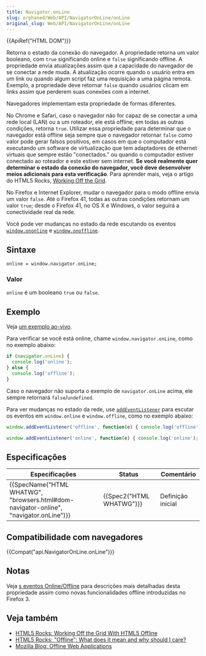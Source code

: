 ```yaml
---
title: Navigator.onLine
slug: orphaned/Web/API/NavigatorOnLine/onLine
original_slug: Web/API/NavigatorOnLine/onLine
---
```


{{ApiRef("HTML DOM")}}

Retorna o estado da conexão do navegador. A propriedade retorna um valor booleano, com `true` significando online e `false` significando offline. A propriedade envia atualizações assim que a capacidade do navegador de se conectar a rede muda. A atualização ocorre quando o usuário entra em um link ou quando algum script faz uma requisição a uma página remota. Exemplo, a propriedade deve retornar `false` quando usuários clicam em links assim que perderem suas conexões com a internet.

Navegadores implementam esta propriedade de formas diferentes.

No Chrome e Safari, caso o navegador não for capaz de se conectar a uma rede local (LAN) ou a um roteador, ele está offline; em todas as outras condições, retorna `true`. Utilizar essa propriedade para determinar que o navegador está offline seja sempre que o navegador retornar `false` como valor pode gerar falsos positivos, em casos em que o computador está executando um software de virtualização que tem adaptadores de ethernet virtuais que sempre estão "conectados." ou quando o computador estiver conectado ao roteador e este estiver sem internet. **Se você realmente quer determinar o estado da conexão do navegador, você deve desenvolver meios adicionais para esta verificação**. Para aprender mais, veja o artigo do HTML5 Rocks, [Working Off the Grid](http://www.html5rocks.com/en/mobile/workingoffthegrid.html).

No Firefox e Internet Explorer, mudar o navegador para o modo offline envia um valor `false`. Até o Firefox 41, todas as outras condições retornam um valor `true`; desde o Firefox 41, no OS X e Windows, o valor seguirá a conectividade real da rede.

Você pode ver mudanças no estado da rede escutando os eventos [`window.ononline`](/pt-BR/docs/Web/API/document.ononline) e [`window.onoffline`](/pt-BR/docs/Web/API/document.onoffline).

## Sintaxe

```
online = window.navigator.onLine;
```

### Valor

`online` é um booleano `true` ou `false`.

## Exemplo

Veja [um exemplo ao-vivo](http://html5-demos.appspot.com/static/navigator.onLine.html).

Para verificar se você está online, chame `window.navigator.onLine`, como no exemplo abaixo:

```js
if (navigator.onLine) {
  console.log('online');
} else {
  console.log('offline');
}
```

Caso o navegador não suporta o exemplo de `navigator.onLine` acima, ele sempre retornará `false`/`undefined`.

Para ver mudanças no estado da rede, use [`addEventListener`](/en-US/docs/DOM/element.addEventListener) para escutar os eventos em `window.online` e `window.offline`, como no exemplo abaixo:

```js
window.addEventListener('offline', function(e) { console.log('offline'); });

window.addEventListener('online', function(e) { console.log('online'); });
```

## Especificações

| Especificações                                                                                                   | Status                           | Comentário        |
| ---------------------------------------------------------------------------------------------------------------- | -------------------------------- | ----------------- |
| {{SpecName("HTML WHATWG", "browsers.html#dom-navigator-online", "navigator.onLine")}} | {{Spec2("HTML WHATWG")}} | Definição inicial |

## Compatibilidade com navegadores

{{Compat("api.NavigatorOnLine.onLine")}}

## Notas

Veja [s eventos Online/Offline](/pt-BR/docs/Online_and_offline_events) para descrições mais detalhadas desta propriedade assim como novas funcionalidades offline introduzidas no Firefox 3.

## Veja também

- [HTML5 Rocks: Working Off the Grid With HTML5 Offline](http://www.html5rocks.com/en/mobile/workingoffthegrid.html)
- [HTML5 Rocks: "Offline": What does it mean and why should I care?](http://www.html5rocks.com/en/tutorials/offline/whats-offline/)
- [Mozilla Blog: Offline Web Applications](http://hacks.mozilla.org/2010/01/offline-web-applications/)
